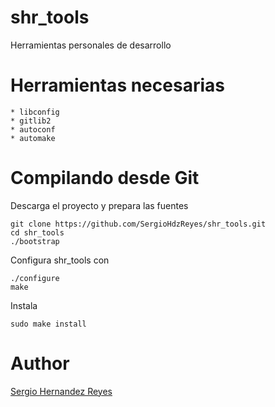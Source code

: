 # shr_tools
Herramientas personales de desarrollo

# Herramientas necesarias
	* libconfig
	* gitlib2
	* autoconf
	* automake

# Compilando desde Git

Descarga el proyecto y prepara las fuentes

	git clone https://github.com/SergioHdzReyes/shr_tools.git
	cd shr_tools
	./bootstrap

Configura shr_tools con

	./configure
	make

Instala

	sudo make install

# Author

[Sergio Hernandez Reyes](https://twitter.com/Sergio90290)